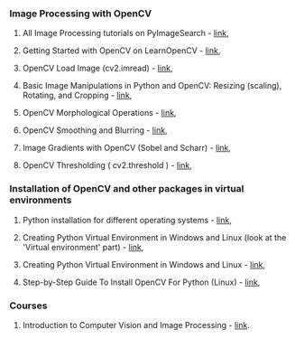 ### Image Processing with OpenCV  

1. All Image Processing tutorials on PyImageSearch - [link](https://pyimagesearch.com/category/image-processing/),  
 
2. Getting Started with OpenCV on LearnOpenCV - [link](https://learnopencv.com/getting-started-with-opencv/),  

3. OpenCV Load Image (cv2.imread) - [link](https://pyimagesearch.com/2021/01/20/opencv-load-image-cv2-imread/),  

4. Basic Image Manipulations in Python and OpenCV: Resizing (scaling), Rotating, and Cropping - [link](https://pyimagesearch.com/2014/01/20/basic-image-manipulations-in-python-and-opencv-resizing-scaling-rotating-and-cropping/),  

5. OpenCV Morphological Operations - [link](https://pyimagesearch.com/2021/04/28/opencv-morphological-operations/),  

6. OpenCV Smoothing and Blurring - [link](https://pyimagesearch.com/2021/04/28/opencv-smoothing-and-blurring/),  

7. Image Gradients with OpenCV (Sobel and Scharr) - [link](https://pyimagesearch.com/2021/05/12/image-gradients-with-opencv-sobel-and-scharr/),  

8. OpenCV Thresholding ( cv2.threshold ) - [link](https://pyimagesearch.com/2021/04/28/opencv-thresholding-cv2-threshold/),  


### Installation of OpenCV and other packages in virtual environments


1. Python installation for different operating systems - [link](https://tutorial.djangogirls.org/en/python_installation/),  

2. Creating Python Virtual Environment in Windows and Linux (look at the 'Virtual environment' part) - [link](https://tutorial.djangogirls.org/en/django_installation/),  

3. Creating Python Virtual Environment in Windows and Linux - [link](https://www.geeksforgeeks.org/creating-python-virtual-environment-windows-linux/),  

4. Step-by-Step Guide To Install OpenCV For Python (Linux) - [link](https://dev.to/codetradeindia/step-by-step-guide-to-install-opencv-for-python-91m),  


### Courses 

1. Introduction to Computer Vision and Image Processing - [link](https://www.coursera.org/learn/introduction-computer-vision-watson-opencv/).  
